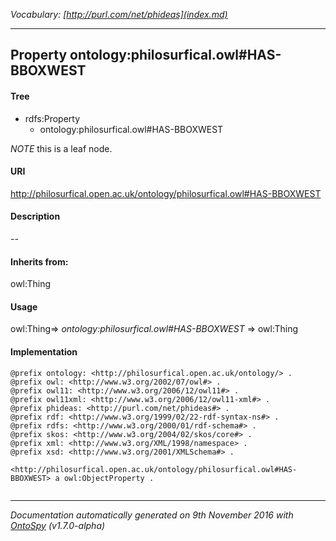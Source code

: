 _Vocabulary: [http://purl.com/net/phideas](index.md)_ 

---	
	




    


## Property ontology:philosurfical.owl#HAS-BBOXWEST


#### Tree

* rdfs:Property
    * ontology:philosurfical.owl#HAS-BBOXWEST





*NOTE* this is a leaf node.


#### URI
http://philosurfical.open.ac.uk/ontology/philosurfical.owl#HAS-BBOXWEST

#### Description
--


#### Inherits from:
owl:Thing



#### Usage
owl:Thing=&gt;&nbsp;_ontology:philosurfical.owl#HAS-BBOXWEST_&nbsp;=&gt;&nbsp;owl:Thing

#### Implementation
```
@prefix ontology: <http://philosurfical.open.ac.uk/ontology/> .
@prefix owl: <http://www.w3.org/2002/07/owl#> .
@prefix owl11: <http://www.w3.org/2006/12/owl11#> .
@prefix owl11xml: <http://www.w3.org/2006/12/owl11-xml#> .
@prefix phideas: <http://purl.com/net/phideas#> .
@prefix rdf: <http://www.w3.org/1999/02/22-rdf-syntax-ns#> .
@prefix rdfs: <http://www.w3.org/2000/01/rdf-schema#> .
@prefix skos: <http://www.w3.org/2004/02/skos/core#> .
@prefix xml: <http://www.w3.org/XML/1998/namespace> .
@prefix xsd: <http://www.w3.org/2001/XMLSchema#> .

<http://philosurfical.open.ac.uk/ontology/philosurfical.owl#HAS-BBOXWEST> a owl:ObjectProperty .


```










---

_Documentation automatically generated on 9th November 2016 with [OntoSpy](http://ontospy.readthedocs.org/ "Open") (v1.7.0-alpha)_